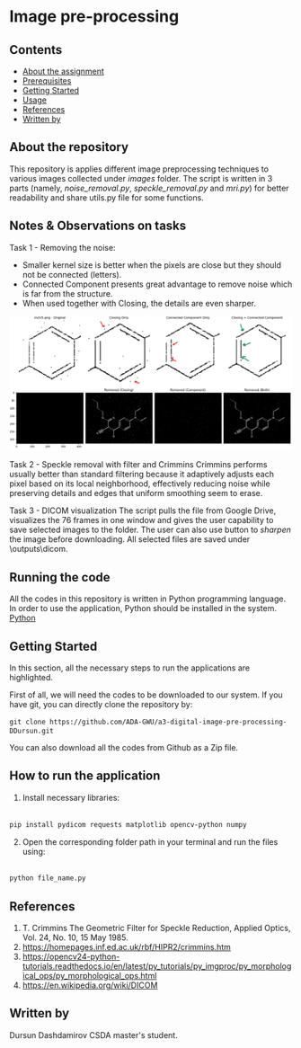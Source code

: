 # Image pre-processing

## Contents
* [About the assignment](#about-the-repository)
* [Prerequisites](#prerequisites)
* [Getting Started](#getting-started)
* [Usage](#how-to-run-the-application)
* [References](#references)
* [Written by](#author)


## About the repository
This repository is applies different image preprocessing techniques to various images collected under *images* folder. The script is written in 3 parts (namely, *noise_removal.py*, *speckle_removal.py* and *mri.py*) for better readability and share utils.py file for some functions.  

## Notes & Observations on tasks
Task 1 - Removing the noise:
- Smaller kernel size is better when the pixels are close but they should not be connected (letters).
- Connected Component presents great advantage to remove noise which is far from the structure.
- When used together with Closing, the details are even sharper. 

![Analysis Result](outputs/noise_clean/img5-analyzed.png)


Task 2 - Speckle removal with filter and Crimmins
Crimmins performs usually better than standard filtering because it adaptively adjusts each pixel based on its local neighborhood, effectively reducing noise while preserving details and edges that uniform smoothing seem to erase.


Task 3 - DICOM visualization
The script pulls the file from Google Drive, visualizes the 76 frames in one window and gives the user capability to save selected images to the folder. The user can also use button to *sharpen* the image before downloading. All selected files are saved under \outputs\dicom.



## Running the code
All the codes in this repository is written in Python programming language. In order to use the application, Python should be installed in the system. [Python](https://www.python.org/downloads/)


## Getting Started
In this section, all the necessary steps to run the applications are highlighted.

First of all, we will need the codes to be downloaded to our system. If you have git, you can directly clone the repository by:
```
git clone https://github.com/ADA-GWU/a3-digital-image-pre-processing-DDursun.git

```

You can also download all the codes from Github as a Zip file.


## How to run the application

1. Install necessary libraries:

```bash

pip install pydicom requests matplotlib opencv-python numpy


```
 
2. Open the corresponding folder path in your terminal and run the files using:

```bash

python file_name.py

```


## References
1) T. Crimmins The Geometric Filter for Speckle Reduction, Applied Optics, Vol. 24, No. 10, 15 May 1985.
2) https://homepages.inf.ed.ac.uk/rbf/HIPR2/crimmins.htm
3) https://opencv24-python-tutorials.readthedocs.io/en/latest/py_tutorials/py_imgproc/py_morphological_ops/py_morphological_ops.html
4) https://en.wikipedia.org/wiki/DICOM


## Written by
Dursun Dashdamirov
CSDA master's student.


